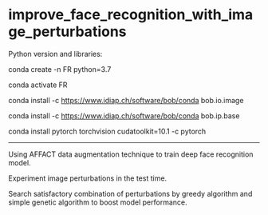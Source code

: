 # improve_face_recognition_with_image_perturbations

Python version and libraries:

conda create -n FR python=3.7

conda activate FR

conda install -c https://www.idiap.ch/software/bob/conda bob.io.image

conda install -c https://www.idiap.ch/software/bob/conda bob.ip.base

conda install pytorch torchvision cudatoolkit=10.1 -c pytorch

_____________________________________________________________________
Using AFFACT data augmentation technique to train deep face recognition model. 

Experiment image perturbations in the test time. 

Search satisfactory combination of perturbations by greedy algorithm and simple genetic algorithm to boost model performance. 

